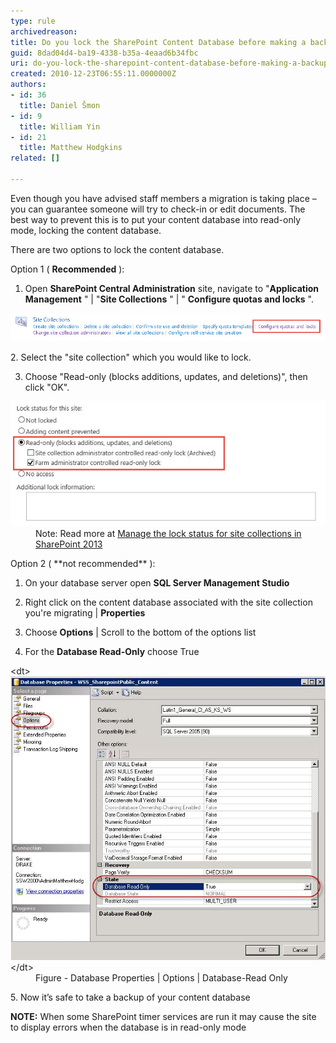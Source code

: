 ```yaml
---
type: rule
archivedreason: 
title: Do you lock the SharePoint Content Database before making a backup?
guid: 8dad04d4-ba19-4338-b35a-4eaad6b34fbc
uri: do-you-lock-the-sharepoint-content-database-before-making-a-backup
created: 2010-12-23T06:55:11.0000000Z
authors:
- id: 36
  title: Daniel Šmon
- id: 9
  title: William Yin
- id: 21
  title: Matthew Hodgkins
related: []

---
```


Even though you have advised staff members a migration is taking place – you can guarantee someone will try to check-in or edit documents. The best way to prevent this is to put your content database into read-only mode, locking the content database.
<!--endintro-->

There are two options to lock the content database.

Option 1 ( **Recommended** ):

1.  Open  **SharePoint Central Administration** site, navigate to "**Application Management** " | "**Site Collections** " | " **Configure quotas and locks** ".
<dl class="ssw15-rteElement-ImageArea">   <img src="quotas-and-locks.jpg" alt="quotas-and-locks.jpg" data-pin-nopin="true" style="width:800px;">
</dl>
2. Select the "site collection" which you would like to lock.

3. Choose "Read-only (blocks additions, updates, and deletions)", then click "OK".
<dl class="ssw15-rteElement-ImageArea">   <img src="read-only-status.jpg" alt="read-only-status.jpg">
<dd>Note: Read more at <a href="https://technet.microsoft.com/en-us/library/cc263238%28v=office.15%29.aspx?f=255&MSPPError=-2147217396">Manage the lock status for site collections in SharePoint 2013</a></dd>
</dl>
Option 2 ( **not recommended** ):

1.    On your database server open      **SQL Server Management Studio**

2.    Right click on the content database associated with the site collection you're migrating | **Properties**

3.    Choose      **Options** | Scroll to the bottom of the options list

4.    For the      **Database Read-Only** choose True
<dl class="image">&lt;dt&gt;
      <img src="LocLSQLDB.jpg" alt="">
   &lt;/dt&gt;<dd>Figure - Database Properties | Options | Database-Read Only</dd></dl>
5.    Now it’s safe to take a backup of your content database

**NOTE:** When some SharePoint timer services are run it may cause the site to display errors when the database is in read-only mode
